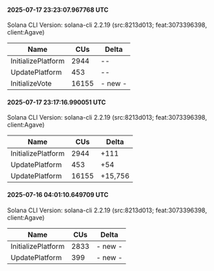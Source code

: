 #### 2025-07-17 23:23:07.967768 UTC

Solana CLI Version: solana-cli 2.2.19 (src:8213d013; feat:3073396398, client:Agave)

| Name | CUs | Delta |
|------|------|-------|
| InitializePlatform | 2944 | -- |
| UpdatePlatform | 453 | -- |
| InitializeVote | 16155 | - new - |

#### 2025-07-17 23:17:16.990051 UTC

Solana CLI Version: solana-cli 2.2.19 (src:8213d013; feat:3073396398, client:Agave)

| Name | CUs | Delta |
|------|------|-------|
| InitializePlatform | 2944 | +111 |
| UpdatePlatform | 453 | +54 |
| UpdatePlatform | 16155 | +15,756 |

#### 2025-07-16 04:01:10.649709 UTC

Solana CLI Version: solana-cli 2.2.19 (src:8213d013; feat:3073396398, client:Agave)

| Name | CUs | Delta |
|------|------|-------|
| InitializePlatform | 2833 | - new - |
| UpdatePlatform | 399 | - new - |

